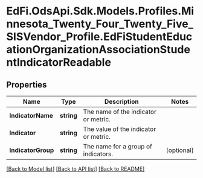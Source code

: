 # EdFi.OdsApi.Sdk.Models.Profiles.Minnesota_Twenty_Four_Twenty_Five_SISVendor_Profile.EdFiStudentEducationOrganizationAssociationStudentIndicatorReadable

## Properties

Name | Type | Description | Notes
------------ | ------------- | ------------- | -------------
**IndicatorName** | **string** | The name of the indicator or metric. | 
**Indicator** | **string** | The value of the indicator or metric. | 
**IndicatorGroup** | **string** | The name for a group of indicators. | [optional] 

[[Back to Model list]](../README.md#documentation-for-models) [[Back to API list]](../README.md#documentation-for-api-endpoints) [[Back to README]](../README.md)

